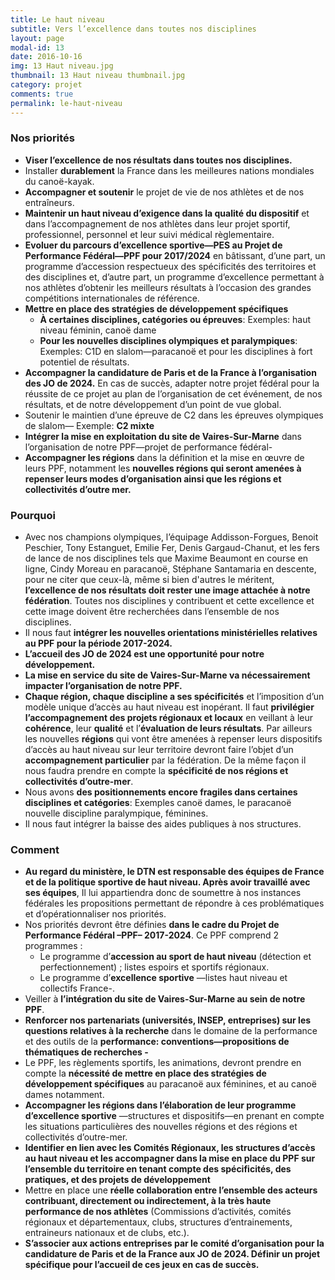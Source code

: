 ```yaml
---
title: Le haut niveau
subtitle: Vers l’excellence dans toutes nos disciplines
layout: page
modal-id: 13
date: 2016-10-16
img: 13 Haut niveau.jpg
thumbnail: 13 Haut niveau thumbnail.jpg
category: projet
comments: true
permalink: le-haut-niveau
---
```


### Nos priorités

  - **Viser l’excellence de nos résultats dans toutes nos disciplines.**
  - Installer **durablement** la France dans les meilleures nations mondiales du canoë-kayak.
  - **Accompagner et soutenir** le projet de vie de nos athlètes et de nos entraîneurs.
  - **Maintenir un haut niveau d’exigence dans la qualité du dispositif** et dans l’accompagnement de nos athlètes dans leur projet sportif, professionnel, personnel et leur suivi médical règlementaire.
  - **Evoluer du parcours d’excellence sportive—PES au Projet de Performance Fédéral—PPF pour 2017/2024** en bâtissant, d’une part, un programme d’accession respectueux des spécificités des territoires et des disciplines et, d’autre part, un programme d’excellence permettant à nos athlètes d’obtenir les meilleurs résultats à l’occasion des grandes compétitions internationales de référence.
  - **Mettre en place des stratégies de développement spécifiques**
    - **À certaines disciplines, catégories ou épreuves**: Exemples: haut niveau féminin, canoë dame
    - **Pour les nouvelles disciplines olympiques et paralympiques**: Exemples: C1D en slalom—paracanoë et pour les disciplines à fort potentiel de résultats.
  - **Accompagner la candidature de Paris et de la France à l’organisation des JO de 2024.** En cas de succès, adapter notre projet fédéral pour la réussite de ce projet au plan de l’organisation de cet événement, de nos résultats, et de notre développement d’un point de vue global.
  - Soutenir le maintien d’une épreuve de C2 dans les épreuves olympiques de slalom— Exemple: **C2 mixte**
  - **Intégrer la mise en exploitation du site de Vaires-Sur-Marne** dans l’organisation de notre PPF—projet de performance fédéral-
  - **Accompagner les régions** dans la définition et la mise en œuvre de leurs PPF, notamment les **nouvelles régions qui seront amenées à repenser leurs modes d’organisation ainsi que les régions et collectivités d’outre mer.**

### Pourquoi

  - Avec nos champions olympiques, l’équipage Addisson-Forgues, Benoit Peschier, Tony Estanguet, Emilie Fer, Denis Gargaud-Chanut, et les fers de lance de nos disciplines tels que Maxime Beaumont en course en ligne, Cindy Moreau en paracanoë, Stéphane Santamaria en descente, pour ne citer que ceux-là, même si bien d'autres le méritent, **l’excellence de nos résultats doit rester une image attachée à notre fédération**. Toutes nos disciplines y contribuent et cette excellence et cette image doivent être recherchées dans l’ensemble de nos disciplines.
  - Il nous faut **intégrer les nouvelles orientations ministérielles relatives au PPF pour la période 2017-2024.**
  - **L’accueil des JO de 2024 est une opportunité pour notre développement.**
  - **La mise en service du site de Vaires-Sur-Marne va nécessairement impacter l’organisation de notre PPF.**
  - **Chaque région, chaque discipline a ses spécificités** et l’imposition d’un modèle unique d’accès au haut niveau est inopérant. Il faut **privilégier l’accompagnement des projets régionaux et locaux** en veillant à leur **cohérence**, leur **qualité** et l’**évaluation de leurs résultats**. Par ailleurs les nouvelles **régions** qui vont être amenées à repenser leurs dispositifs d’accès au haut niveau sur leur territoire devront faire l’objet d’un **accompagnement particulier** par la fédération. De la même façon il nous faudra prendre en compte la **spécificité de nos régions et collectivités d’outre-mer**.
  - Nous avons **des positionnements encore fragiles dans certaines disciplines et catégories**: Exemples canoë dames, le paracanoë nouvelle discipline paralympique, féminines.
  - Il nous faut intégrer la baisse des aides publiques à nos structures.

### Comment

  - **Au regard du ministère, le DTN est responsable des équipes de France et de la politique sportive de haut niveau. Après avoir travaillé avec ses équipes**, Il lui appartiendra donc de soumettre à nos instances fédérales les propositions permettant de répondre à ces problématiques et d’opérationnaliser nos priorités.
  - Nos priorités devront être définies **dans le cadre du Projet de Performance Fédéral –PPF– 2017-2024**. Ce PPF comprend 2 programmes :
    - Le programme d’**accession au sport de haut niveau** (détection et perfectionnement) ; listes
espoirs et sportifs régionaux.
    - Le programme d’**excellence sportive** —listes haut
niveau et collectifs France-.
  - Veiller à **l’intégration du site de Vaires-Sur-Marne
au sein de notre PPF**.
  - **Renforcer nos partenariats (universités, INSEP, entreprises) sur les questions relatives à la recherche** dans le domaine de la performance et des outils de la **performance: conventions—propositions de thématiques de recherches -**
  - Le PPF, les règlements sportifs, les animations, devront prendre en compte la **nécessité de mettre en place des stratégies de développement spécifiques** au paracanoë aux féminines, et au canoë dames notamment.
  - **Accompagner les régions dans l’élaboration de leur programme d’excellence sportive** —structures et dispositifs—en prenant en compte les situations particulières des nouvelles régions et des régions et collectivités d’outre-mer.
  - **Identifier en lien avec les Comités Régionaux, les structures d’accès au haut niveau et les accompagner dans la mise en place du PPF sur l’ensemble du territoire en tenant compte des spécificités, des pratiques, et des projets de développement**
  - Mettre en place une **réelle collaboration entre l’ensemble des acteurs contribuant, directement ou indirectement, à la très haute performance de nos athlètes** (Commissions d’activités, comités régionaux et départementaux, clubs, structures d’entrainements, entraineurs nationaux et de clubs, etc.).
  - **S’associer aux actions entreprises par le comité d’organisation pour la candidature de Paris et de la France aux JO de 2024. Définir un projet spécifique pour l’accueil de ces jeux en cas de succès.**
